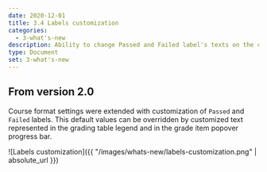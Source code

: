 ```yaml
---
date: 2020-12-01
title: 3.4 Labels customization
categories:
  - 3-what's-new
description: Ability to change Passed and Failed label's texts on the course settings level.
type: Document
set: 3-what's-new
---
```


## From version 2.0

Course format settings were extended with customization of `Passed` and `Failed` labels. This default values can be overridden by
customized text represented in the grading table legend and in the grade item popover progress bar.

![Labels customization]({{ "/images/whats-new/labels-customization.png" | absolute_url }})
